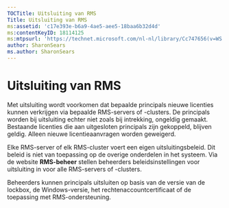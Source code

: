 ```yaml
---
TOCTitle: Uitsluiting van RMS
Title: Uitsluiting van RMS
ms:assetid: 'c17e393e-b6a9-4ae5-aee5-18baa6b32d4d'
ms:contentKeyID: 18114125
ms:mtpsurl: 'https://technet.microsoft.com/nl-nl/library/Cc747656(v=WS.10)'
author: SharonSears
ms.author: SharonSears
---
```


Uitsluiting van RMS
===================

Met uitsluiting wordt voorkomen dat bepaalde principals nieuwe licenties kunnen verkrijgen via bepaalde RMS-servers of -clusters. De principals worden bij uitsluiting echter niet zoals bij intrekking, ongeldig gemaakt. Bestaande licenties die aan uitgesloten principals zijn gekoppeld, blijven geldig. Alleen nieuwe licentieaanvragen worden geweigerd.

Elke RMS-server of elk RMS-cluster voert een eigen uitsluitingsbeleid. Dit beleid is niet van toepassing op de overige onderdelen in het systeem. Via de website **RMS-beheer** stellen beheerders beleidsinstellingen voor uitsluiting in voor alle RMS-servers of -clusters.

Beheerders kunnen principals uitsluiten op basis van de versie van de lockbox, de Windows-versie, het rechtenaccountcertificaat of de toepassing met RMS-ondersteuning.
